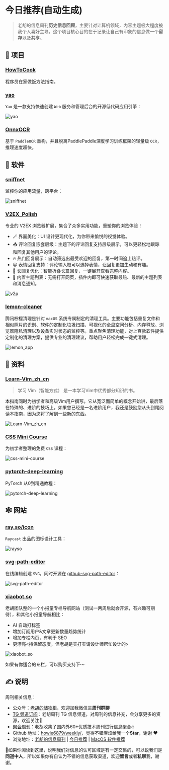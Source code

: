 # 今日推荐(自动生成)

> 老胡的信息周刊**历史信息回顾**，主要针对计算机领域，内容主题极大程度被我个人喜好主导。这个项目核心目的在于记录让自己有印象的信息做一个**留存**以及**共享**。


## 🎯 项目 

### [HowToCook](https://github.com/Anduin2017/HowToCook)

程序员在家做饭方法指南。 

### [yao](https://github.com/YaoApp/yao)

`Yao` 是一款支持快速创建 `Web` 服务和管理后台的开源低代码应用引擎：

![yao](https://images-1252557999.file.myqcloud.com/uPic/yao.jpg) 

### [OnnxOCR](https://github.com/jingsongliujing/OnnxOCR)

基于 `PaddleOCR` 重构，并且脱离PaddlePaddle深度学习训练框架的轻量级 `OCR`，推理速度超快。 

## 🤖 软件 

### [sniffnet](https://github.com/GyulyVGC/sniffnet)

监控你的应用流量，跨平台：

![sniffnet](https://images-1252557999.file.myqcloud.com/uPic/sniffnet.jpg) 

### [V2EX_Polish](https://github.com/coolpace/V2EX_Polish)

专业的 V2EX 浏览器扩展，集合了众多实用功能，重塑你的浏览体验！

- 🪄 界面美化：UI 设计更现代化，为你带来愉悦的视觉体验。
- 📥 评论回复嵌套层级：主题下的评论回复支持层级展示，可以更轻松地跟踪和回复其他用户的评论。
- 🔥 热门回复展示：自动筛选出最受欢迎的回复，第一时间追上热评。
- 😀 表情回复支持：评论输入框可以选择表情，让回复更加生动和有趣。
- 📃 长回复优化：智能折叠长篇回复，一键展开查看完整内容。
- 📰 内置主题列表：无需打开网页，插件内即可快速获取最热、最新的主题列表和消息通知。

![v2p](https://images-1252557999.file.myqcloud.com/uPic/v2p.png) 

### [lemon-cleaner](https://github.com/Tencent/lemon-cleaner)

腾讯柠檬清理是针对 `macOS` 系统专属制定的清理工具。主要功能包括重复文件和相似照片的识别、软件的定制化垃圾扫描、可视化的全盘空间分析、内存释放、浏览器隐私清理以及设备实时状态的监控等。重点聚焦清理功能，对上百款软件提供定制化的清理方案，提供专业的清理建议，帮助用户轻松完成一键式清理。

![lemon_app](https://images-1252557999.file.myqcloud.com/uPic/lemon_app.png) 

## 👀 资料 

### [Learn-Vim_zh_cn](https://github.com/wsdjeg/Learn-Vim_zh_cn)

> 学习 Vim（智能方式） 是一本学习Vim中优秀部分知识的书。

本指南同时为初学者和高级Vim用户撰写。它从宽泛而简单的概念开始讲，最后落在特殊的、进阶的技巧上。如果您已经是一名进阶用户，我还是鼓励您从头到尾阅读本指南，因为您将了解到一些新的东西。

![Learn-Vim_zh_cn](https://images-1252557999.file.myqcloud.com/uPic/AgGats.png) 

### [CSS Mini Course](https://doc.clickup.com/37465296/d/13qb6g-64/css-mini-course/13qb6g-84/css-mini-course)

为初学者整理的免费 `CSS` 课程：

![css-mini-course](https://images-1252557999.file.myqcloud.com/uPic/css-mini-course.jpg) 

### [pytorch-deep-learning](https://github.com/mrdbourke/pytorch-deep-learning)

PyTorch 从0到精通教程：

![pytorch-deep-learning](https://images-1252557999.file.myqcloud.com/uPic/pytorch-deep-learning.jpeg) 

## 🕸 网站 

### [ray.so/icon](https://ray.so/icon)

`Raycast` 出品的图标设计工具：

![rayso](https://images-1252557999.file.myqcloud.com/uPic/rayso.jpg) 

### [svg-path-editor](https://yqnn.github.io/svg-path-editor/)

在线编辑创建 `SVG`，同时开源在 [github-svg-path-editor](https://github.com/Yqnn/svg-path-editor)：

![svg-path-editor](https://images-1252557999.file.myqcloud.com/uPic/svg-path-editor.jpg) 

### [xiaobot.so](https://www.xiaobot.so/)

老胡团队整的一个小报童专栏导航网站（测试一两周后就会开源，有兴趣可期待），和其他小报童导航相比：

- AI 自动打标签
- 增加订阅用户&文章更新数量趋势统计
- 增加专栏内页，有利于 SEO
- 更漂亮<持保留态度，但老胡是实打实请设计师帮忙设计的>

![xiaobot_so](https://images-1252557999.file.myqcloud.com/uPic/xiaobot_so.jpg)

如果有你适合的专栏，可以购买支持下～ 

## ✍️ 说明

周刊相关信息：

- 公众号：[老胡的储物柜](https://images-1252557999.file.myqcloud.com/uPic/ETIbMe.jpg)，欢迎加我微信进**周刊群聊**
- [TG 频道订阅](https://t.me/howie_weekly)：老胡周刊 TG 信息频道，对周刊的信息补充，会分享更多的资源，欢迎关注👏
- [聚合周刊](https://www.fre321.com/weekly)：老胡收集了国内外60+优质技术周刊进行信息聚合🔥
- Github 地址：[howie6879/weekly/](https://github.com/howie6879/weekly/)，觉得不错麻烦给我一个**Star**，谢谢 ❤️
- 浏览地址：[老胡的信息周刊](https://weekly.howie6879.com) | [今日推荐](https://weekly.howie6879.com/recommend/index.html) | [MacOS 软件推荐](https://weekly.howie6879.com/soft/mac.html)

🙌如果你阅读到这里，说明我们对信息的认可区域是有一定交集的，可以说我们是**同道中人**，所以如果你有自认为不错的信息获取渠道，欢迎**留言**或者**私聊**我，谢谢。